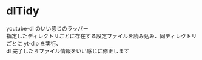 # dlTidy

youtube-dl のいい感じのラッパー  
指定したディレクトリごとに存在する設定ファイルを読み込み、同ディレクトリごとに yt-dlp を実行、  
dl 完了したらファイル情報をいい感じに修正します

